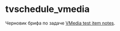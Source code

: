 # tvschedule_vmedia

Черновик брифа по задаче [VMedia test item notes](https://docs.google.com/document/d/12qmLjEhGB1R6L_0MDXm83q_S3iLi0C0199j0eSLot1A/edit?usp=sharing).

